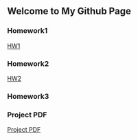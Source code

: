 ## Welcome to My Github Page



### Homework1


[HW1](https://bu-ie-360.github.io/spring22-nusretkaanpolat/files/HW1-360-Nusret-Kaan-Polat.html)

### Homework2
[HW2](https://bu-ie-360.github.io/spring22-nusretkaanpolat/files/HW2-IE-360.html)

### Homework3

### Project PDF
[Project PDF](https://bu-ie-360.github.io/spring22-nusretkaanpolat/files/IE-360-Project-Report.html)



